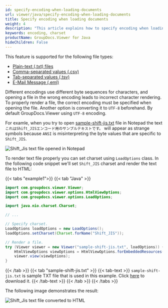 ```yaml
---
id: specify-encoding-when-loading-documents
url: viewer/java/specify-encoding-when-loading-documents
title: Specify encoding when loading documents
weight: 4
description: "This article explains how to specify encoding when loading documents with GroupDocs.Viewer within your Java applications."
keywords: encoding, charset
productName: GroupDocs.Viewer for Java
hideChildren: False
---
```


This feature is supported for the following file types:

* [Plain-text (.txt) files](https://docs.fileformat.com/word-processing/txt/)
* [Comma-separated values (.csv)](https://docs.fileformat.com/spreadsheet/csv/)
* [Tab-separated values (.tsv)](https://docs.fileformat.com/spreadsheet/tsv/)
* [E-Mail Message (.eml)](https://docs.fileformat.com/email/eml/)

Different encodings use different byte sequences for characters, and opening a file in the wrong encoding leads to incorrect character rendering. To properly render a file, the correct encoding must be specified when opening the file. Another option is converting it to `UTF-8` beforehand. By default GroupDocs.Viewer using `UTF-8` encoding.

For examle, when you try to open [sample-shift-jis.txt](/viewer/java/sample-files/developer-guide/loading-documents/specify-encoding-when-loading-documents/sample-shift-jis.txt) file in Notepad the text `これはShift_JISエンコード用のサンプルテキストです。` will appear as strange symbols because `ANSI` is misinterpreting the byte values that are specific to `Shift_JIS`.

![Shift_Jis text file opened in Notepad](/viewer/java/images/developer-guide/loading-documents/specify-encoding-when-loading-documents/shift-jis-in-notepad.png)

To render text file properly you can set charset using `LoadOptions` class. In the following code snippet we'll set `Shift_JIS` charset and render the text file to HTML:

{{< tabs "example1">}}
{{< tab "Java" >}}
```java
import com.groupdocs.viewer.Viewer;
import com.groupdocs.viewer.options.HtmlViewOptions;
import com.groupdocs.viewer.options.LoadOptions;

import java.nio.charset.Charset;

// ...

// Specify charset.
LoadOptions loadOptions = new LoadOptions();
loadOptions.setCharset(Charset.forName("Shift_JIS"));

// Render a file.
try (Viewer viewer = new Viewer("sample-shift-jis.txt", loadOptions)) {
    HtmlViewOptions viewOptions = HtmlViewOptions.forEmbeddedResources();
    viewer.view(viewOptions);
}
```
{{< /tab >}}
{{< tab "sample-shift-jis.txt" >}}
{{< tab-text >}}
`sample-shift-jis.txt` is sample TXT file that is used in this example. Click [here](/viewer/java/sample-files/developer-guide/loading-documents/specify-encoding-when-loading-documents/sample-shift-jis.txt) to download it.
{{< /tab-text >}}
{{< /tab >}}
{{< /tabs >}}

The following image demonstrates the result:

![Shift_Jis text file converted to HTML](/viewer/java/images/developer-guide/loading-documents/specify-encoding-when-loading-documents/shift-jis-converted-to-html.png)

